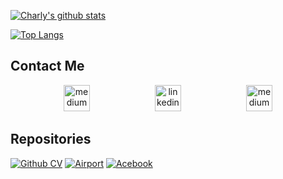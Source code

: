 [![Charly's github stats](https://github-readme-stats.vercel.app/api?username=CharlyMannion&hide=stars,issues,contribs&show_icons=true&theme=buefy)](https://github.com/CharlyMannion/github-readme-stats)

[![Top Langs](https://github-readme-stats.vercel.app/api/top-langs/?username=CharlyMannion&theme=buefy&hide=HTML,CSS)](https://github.com/CharlyMannion/github-readme-stats)


## Contact Me

<p align="center">

<a href="mailto:charlottemannion100@gmail.com">
<img src="https://cdn2.iconfinder.com/data/icons/social-icons-circular-color/512/gmail-128.png" alt="medium" hspace="50" height="42" width="42"></a>

<a href="https://www.linkedin.com/in/charly-mannion-75483523/">
<img src="https://www.iconfinder.com/data/icons/free-social-icons/67/linkedin_circle_color-512.png" alt="linkedin" hspace="50" height="42" width="42"></a>

<a href="https://github.com/CharlyMannion/CMannion_CV/">
<img src="https://cdn2.iconfinder.com/data/icons/identificon/96/cv-512.png" alt="medium" hspace="50" height="42" width="42"></a>

</p>

## Repositories

[![Github CV](https://github-readme-stats.vercel.app/api/pin/?username=CharlyMannion&repo=CMannion_CV&show_owner=true&theme=buefy)](https://github.com/CharlyMannion/CMannion_CV)
[![Airport](https://github-readme-stats.vercel.app/api/pin/?username=CharlyMannion&repo=airport_solo&show_owner=true&theme=buefy)](https://github.com/CharlyMannion/airport_solo)
[![Acebook](https://github-readme-stats.vercel.app/api/pin/?username=CharlyMannion&repo=mother_acebook&show_owner=true&theme=buefy)](hhttps://github.com/anderscodes/mother_acebook)
